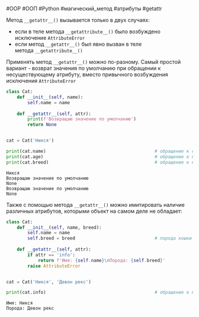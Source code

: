#OOP #ООП #Python #магический_метод #атрибуты #getattr 


Метод `__getattr__()` вызывается только в двух случаях:
- если в теле метода `__getattribute__()` было возбуждено исключение `AttributeError`
- если метод `__getattr__()` был явно вызван в теле метода `__getattribute__()`

Применять метод `__getattr__()` можно по-разному. Самый простой вариант - возврат значения по умолчанию при обращении к несуществующему атрибуту, вместо привычного возбуждения исключения `AttributeError`
```python
class Cat:
    def __init__(self, name):
        self.name = name
        
    def __getattr__(self, attr):
        print(f'Возвращаю значение по умолчанию')
        return None


cat = Cat('Никся')

print(cat.name)                                         # обращение к существующему атрибуту
print(cat.age)                                          # обращение к несуществующему атрибуту
print(cat.breed)                                        # обращение к несуществующему атрибуту
```
```
Никся
Возвращаю значение по умолчанию
None
Возвращаю значение по умолчанию
None
```
Также с помощью метода `__getattr__()` можно имитировать наличие различных атрибутов, которыми объект на самом деле не обладает:
```python
class Cat:
    def __init__(self, name, breed):
        self.name = name
        self.breed = breed                              # порода кошки
        
    def __getattr__(self, attr):
        if attr == 'info':
            return f'Имя: {self.name}\nПорода: {self.breed}'
        raise AttributeError


cat = Cat('Никся', 'Девон рекс')

print(cat.info)                                         # обращение к несуществующему атрибуту
```
```
Имя: Никся
Порода: Девон рекс
```